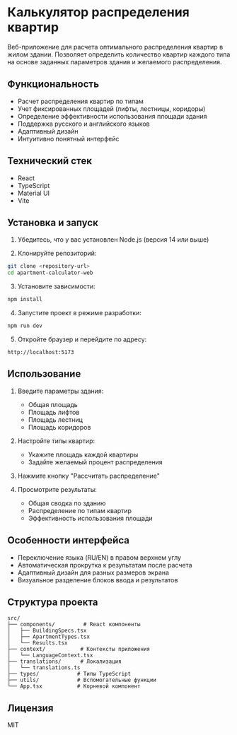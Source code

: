 # Калькулятор распределения квартир

Веб-приложение для расчета оптимального распределения квартир в жилом здании. Позволяет определить количество квартир каждого типа на основе заданных параметров здания и желаемого распределения.

## Функциональность

- Расчет распределения квартир по типам
- Учет фиксированных площадей (лифты, лестницы, коридоры)
- Определение эффективности использования площади здания
- Поддержка русского и английского языков
- Адаптивный дизайн
- Интуитивно понятный интерфейс

## Технический стек

- React
- TypeScript
- Material UI
- Vite

## Установка и запуск

1. Убедитесь, что у вас установлен Node.js (версия 14 или выше)

2. Клонируйте репозиторий:
```bash
git clone <repository-url>
cd apartment-calculator-web
```

3. Установите зависимости:
```bash
npm install
```

4. Запустите проект в режиме разработки:
```bash
npm run dev
```

5. Откройте браузер и перейдите по адресу:
```
http://localhost:5173
```

## Использование

1. Введите параметры здания:
   - Общая площадь
   - Площадь лифтов
   - Площадь лестниц
   - Площадь коридоров

2. Настройте типы квартир:
   - Укажите площадь каждой квартиры
   - Задайте желаемый процент распределения

3. Нажмите кнопку "Рассчитать распределение"

4. Просмотрите результаты:
   - Общая сводка по зданию
   - Распределение по типам квартир
   - Эффективность использования площади

## Особенности интерфейса

- Переключение языка (RU/EN) в правом верхнем углу
- Автоматическая прокрутка к результатам после расчета
- Адаптивный дизайн для разных размеров экрана
- Визуальное разделение блоков ввода и результатов

## Структура проекта

```
src/
├── components/         # React компоненты
│   ├── BuildingSpecs.tsx
│   ├── ApartmentTypes.tsx
│   └── Results.tsx
├── context/           # Контексты приложения
│   └── LanguageContext.tsx
├── translations/      # Локализация
│   └── translations.ts
├── types/            # Типы TypeScript
├── utils/            # Вспомогательные функции
└── App.tsx           # Корневой компонент
```

## Лицензия

MIT
